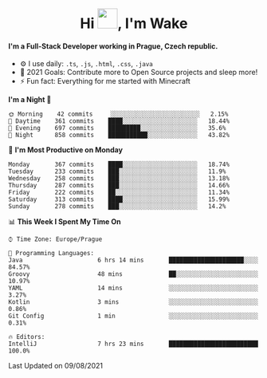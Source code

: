 <h1 align="center">Hi <img src="https://raw.githubusercontent.com/MrWakeCZ/MrWakeCZ/master/Hi.gif" width="40px" />, I'm Wake</h1>

#### I'm a Full-Stack Developer working in Prague, Czech republic.
- ⚙️ I use daily: `.ts`, `.js`, `.html`, `.css`, `.java`
- 🥅 2021 Goals: Contribute more to Open Source projects and sleep more!
- ⚡ Fun fact: Everything for me started with Minecraft

<!--START_SECTION:waka-->
**I'm a Night 🦉** 

```text
🌞 Morning    42 commits     ░░░░░░░░░░░░░░░░░░░░░░░░░   2.15% 
🌆 Daytime    361 commits    ████░░░░░░░░░░░░░░░░░░░░░   18.44% 
🌃 Evening    697 commits    █████████░░░░░░░░░░░░░░░░   35.6% 
🌙 Night      858 commits    ███████████░░░░░░░░░░░░░░   43.82%

```
📅 **I'm Most Productive on Monday** 

```text
Monday       367 commits    ████░░░░░░░░░░░░░░░░░░░░░   18.74% 
Tuesday      233 commits    ███░░░░░░░░░░░░░░░░░░░░░░   11.9% 
Wednesday    258 commits    ███░░░░░░░░░░░░░░░░░░░░░░   13.18% 
Thursday     287 commits    ███░░░░░░░░░░░░░░░░░░░░░░   14.66% 
Friday       222 commits    ██░░░░░░░░░░░░░░░░░░░░░░░   11.34% 
Saturday     313 commits    ████░░░░░░░░░░░░░░░░░░░░░   15.99% 
Sunday       278 commits    ███░░░░░░░░░░░░░░░░░░░░░░   14.2%

```


📊 **This Week I Spent My Time On** 

```text
⌚︎ Time Zone: Europe/Prague

💬 Programming Languages: 
Java                     6 hrs 14 mins       █████████████████████░░░░   84.57% 
Groovy                   48 mins             ██░░░░░░░░░░░░░░░░░░░░░░░   10.97% 
YAML                     14 mins             ░░░░░░░░░░░░░░░░░░░░░░░░░   3.27% 
Kotlin                   3 mins              ░░░░░░░░░░░░░░░░░░░░░░░░░   0.86% 
Git Config               1 min               ░░░░░░░░░░░░░░░░░░░░░░░░░   0.31%

🔥 Editors: 
IntelliJ                 7 hrs 23 mins       █████████████████████████   100.0%

```


 Last Updated on 09/08/2021
<!--END_SECTION:waka-->
